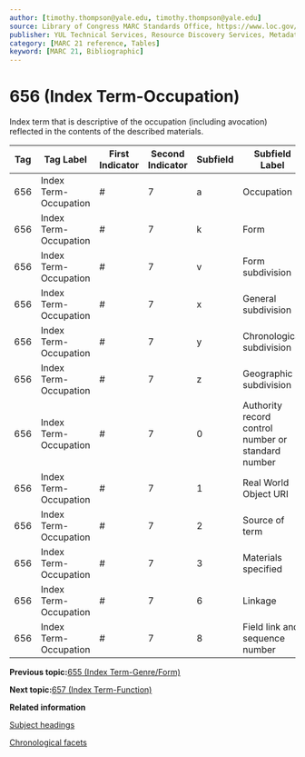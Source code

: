 ```yaml
---
author: [timothy.thompson@yale.edu, timothy.thompson@yale.edu]
source: Library of Congress MARC Standards Office, https://www.loc.gov/marc/bibliographic/bd656.html
publisher: YUL Technical Services, Resource Discovery Services, Metadata Services Unit
category: [MARC 21 reference, Tables]
keyword: [MARC 21, Bibliographic]
---
```


# 656 \(Index Term-Occupation\)

Index term that is descriptive of the occupation \(including avocation\) reflected in the contents of the described materials.

|Tag|Tag Label|First Indicator|Second Indicator|Subfield|Subfield Label|Repeatable|
|---|---------|---------------|----------------|--------|--------------|----------|
|656|Index Term-Occupation|\#|7|a|Occupation|F|
|656|Index Term-Occupation|\#|7|k|Form|F|
|656|Index Term-Occupation|\#|7|v|Form subdivision|T|
|656|Index Term-Occupation|\#|7|x|General subdivision|T|
|656|Index Term-Occupation|\#|7|y|Chronological subdivision|T|
|656|Index Term-Occupation|\#|7|z|Geographic subdivision|T|
|656|Index Term-Occupation|\#|7|0|Authority record control number or standard number|T|
|656|Index Term-Occupation|\#|7|1|Real World Object URI|T|
|656|Index Term-Occupation|\#|7|2|Source of term|F|
|656|Index Term-Occupation|\#|7|3|Materials specified|F|
|656|Index Term-Occupation|\#|7|6|Linkage|F|
|656|Index Term-Occupation|\#|7|8|Field link and sequence number|T|

**Previous topic:**[655 \(Index Term-Genre/Form\)](../tables/655_bib_table.md)

**Next topic:**[657 \(Index Term-Function\)](../tables/657_bib_table.md)

**Related information**  


[Subject headings](../tasks/concepts/subject_headings.md)

[Chronological facets](../tasks/events/chronological_facets.md)


